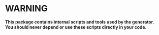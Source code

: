 WARNING
=======
**This package contains internal scripts and tools used by the generator.
You should never depend or use these scripts directly in your code.**
